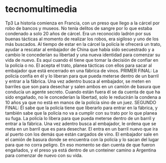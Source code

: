 # tecnomultimedia
Tp3 
La historia comienza en Francia, con un preso que llego a la cárcel por robo de bancos y museos. No tenía delitos de sangre por lo que estaba condenado a solo 20 años de cárcel. Era un reconocido ladrón por sus buenas tácticas al momento de realizar los robos, era sigiloso y uno de los más buscados. Al tiempo de estar en la cárcel la policía le ofrecerá un trato, ayudar a rescatar al embajador de China que había sido secuestrado y a cambio le concederían su libertad y una nueva identidad para comenzar su vida de nuevo. Es aquí cuando él tiene que tomar la decisión de confiar en la policía o no. El acepta el trato, planea tácticas con ellos para sacar al embajador que está encerrado en una fábrica de vinos.
PRIMER FINAL: La policía confía en él y lo liberan para que pueda meterse dentro de un barril y entrar a la fábrica. Una vez adentro busca al embajador, se meten en barriles que son para desechar y salen ambos en un camión de basura que conducía un agente secreto. Cuando están fuera él se da cuenta de que ha sido engañado, no le concederían la libertad, solo le reducirán la condena a 10 años ya que no está en manos de la policía sino de un juez. 
SEGUNDO FINAL: Él sabe que la policía tiene que liberarlo para entrar en la fábrica, y también sabe que la policía no va a cumplir con su trato por lo que planea su fuga. La policía lo libera para que pueda meterse dentro de un barril y entrar a la fábrica.  Una vez adentro busca al embajador, le ordena que se meta en un barril que es para desechar. El entra en un barril nuevo que ira al puerto con los demás que están cargados de vino. El embajador sale en el camión de basura donde se encuentra con la policía y lo sacan del lugar para que no corra peligro. En eso momento se dan cuenta de que fueron engañados, y el preso ya está dentro de un conteiner camino a Argentina para comenzar de nuevo con su vida. 
